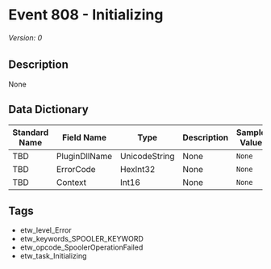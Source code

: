 # Event 808 - Initializing
###### Version: 0

## Description
None

## Data Dictionary
|Standard Name|Field Name|Type|Description|Sample Value|
|---|---|---|---|---|
|TBD|PluginDllName|UnicodeString|None|`None`|
|TBD|ErrorCode|HexInt32|None|`None`|
|TBD|Context|Int16|None|`None`|

## Tags
* etw_level_Error
* etw_keywords_SPOOLER_KEYWORD
* etw_opcode_SpoolerOperationFailed
* etw_task_Initializing